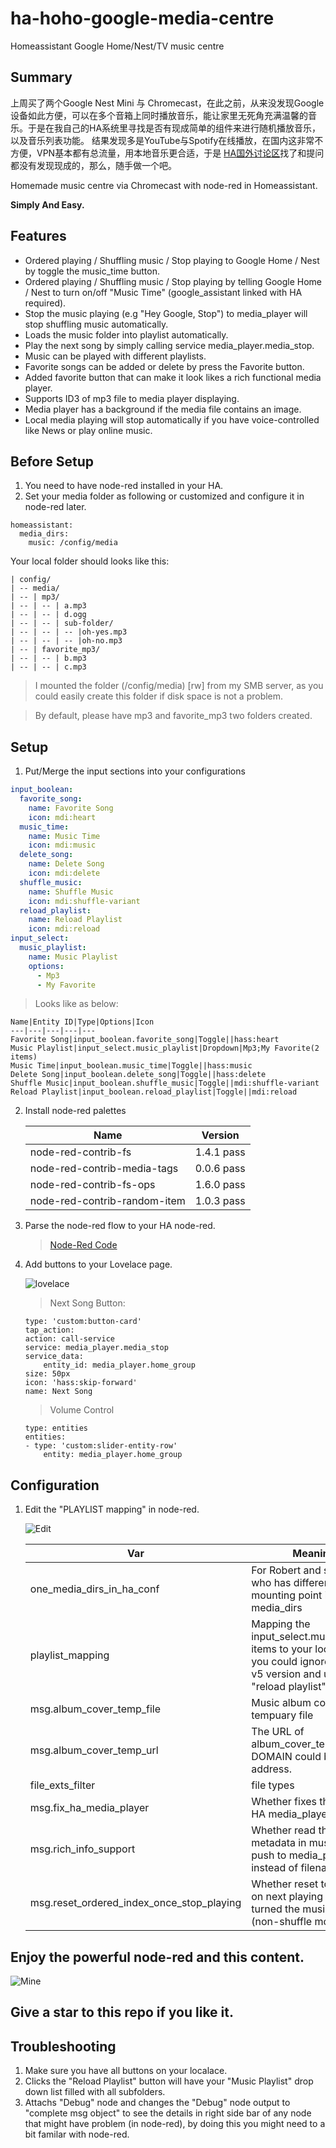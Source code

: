 # ha-hoho-google-media-centre
Homeassistant Google Home/Nest/TV music centre

## Summary
上周买了两个Google Nest Mini 与 Chromecast，在此之前，从来没发现Google设备如此方便，可以在多个音箱上同时播放音乐，能让家里无死角充满温馨的音乐。于是在我自己的HA系统里寻找是否有现成简单的组件来进行随机播放音乐，以及音乐列表功能。
结果发现多是YouTube与Spotify在线播放，在国内这非常不方便，VPN基本都有总流量，用本地音乐更合适，于是 [HA国外讨论区](https://community.home-assistant.io/t/m3u-playlists-in-media-browser/243231/31)找了和提问都没有发现现成的，那么，随手做一个吧。

Homemade music centre via Chromecast with node-red in Homeassistant.

**Simply And Easy.**

## Features

- Ordered playing / Shuffling music / Stop playing to Google Home / Nest by toggle the music_time button.
- Ordered playing / Shuffling music / Stop playing by telling Google Home / Nest to turn on/off "Music Time" (google_assistant linked with HA required).
- Stop the music playing (e.g "Hey Google, Stop") to media_player will stop shuffling music automatically.
- Loads the music folder into playlist automatically.
- Play the next song by simply calling service media_player.media_stop.
- Music can be played with different playlists.
- Favorite songs can be added or delete by press the Favorite button.
- Added favorite button that can make it look likes a rich functional media player.
- Supports ID3 of mp3 file to media player displaying.
- Media player has a background if the media file contains an image.
- Local media playing will stop automatically if you have voice-controlled like News or play online music.

## Before Setup

1. You need to have node-red installed in your HA.
2. Set your media folder as following or customized and configure it in node-red later.
```
homeassistant:
  media_dirs:
    music: /config/media
```

Your local folder should looks like this:
```
| config/
| -- media/
| -- | mp3/
| -- | -- | a.mp3
| -- | -- | d.ogg
| -- | -- | sub-folder/
| -- | -- | -- |oh-yes.mp3
| -- | -- | -- |oh-no.mp3
| -- | favorite_mp3/
| -- | -- | b.mp3
| -- | -- | c.mp3
```
> I mounted the folder (/config/media) [rw] from my SMB server, as you could easily create this folder if disk space is not a problem.

> By default, please have mp3 and favorite_mp3 two folders created.

## Setup

1. Put/Merge the input sections into your configurations

```yaml
input_boolean:
  favorite_song:
    name: Favorite Song
    icon: mdi:heart
  music_time:
    name: Music Time
    icon: mdi:music
  delete_song:
    name: Delete Song
    icon: mdi:delete
  shuffle_music:
    name: Shuffle Music
    icon: mdi:shuffle-variant
  reload_playlist:
    name: Reload Playlist
    icon: mdi:reload
input_select:
  music_playlist:
    name: Music Playlist
    options:
      - Mp3
      - My Favorite
```
> Looks like as below:

    Name|Entity ID|Type|Options|Icon
    ---|---|---|---|---
    Favorite Song|input_boolean.favorite_song|Toggle||hass:heart
    Music Playlist|input_select.music_playlist|Dropdown|Mp3;My Favorite(2 items)
    Music Time|input_boolean.music_time|Toggle||hass:music
    Delete Song|input_boolean.delete_song|Toggle||hass:delete
    Shuffle Music|input_boolean.shuffle_music|Toggle||mdi:shuffle-variant
    Reload Playlist|input_boolean.reload_playlist|Toggle||mdi:reload

2. Install node-red palettes

    Name|Version
    ---|---
    node-red-contrib-fs| 1.4.1 pass
    node-red-contrib-media-tags| 0.0.6 pass
    node-red-contrib-fs-ops| 1.6.0 pass
    node-red-contrib-random-item| 1.0.3 pass


3. Parse the node-red flow to your HA node-red.

    >[Node-Red Code](node-red_main.txt)

4. Add buttons to your Lovelace page.

    ![lovelace](images/buttons.png)

    > Next Song Button:
    ```
    type: 'custom:button-card'
    tap_action:
    action: call-service
    service: media_player.media_stop
    service_data:
        entity_id: media_player.home_group
    size: 50px
    icon: 'hass:skip-forward'
    name: Next Song
    ```

    > Volume Control
    ```
    type: entities
    entities:
    - type: 'custom:slider-entity-row'
        entity: media_player.home_group
    ```

## Configuration

1. Edit the "PLAYLIST mapping" in node-red.

    ![Edit](images/playlist_mapping.png)

    Var|Meaning
    ---|---
    one_media_dirs_in_ha_conf|For Robert and someone who has different mounting point in media_dirs
    playlist_mapping|Mapping the input_select.music_playlist items to your local folder, you could ignore this after v5 version and use the "reload playlist" button.
    msg.album_cover_temp_file|Music album cover image tempuary file
    msg.album_cover_temp_url|The URL of album_cover_temp_file, DOMAIN could be ip address.
    file_exts_filter|file types
    msg.fix_ha_media_player|Whether fixes the issue of HA media_player
    msg.rich_info_support|Whether read the metadata in music file push to media_player instead of filenames.
    msg.reset_ordered_index_once_stop_playing|Whether reset to 1st song on next playing if you turned the music off (non-shuffle mode)

## Enjoy the powerful node-red and this content.


![Mine](images/screen.png)


## Give a star to this repo if you like it.

## Troubleshooting

1. Make sure you have all buttons on your localace.
2. Clicks the "Reload Playlist" button will have your "Music Playlist" drop down list filled with all subfolders.
3. Attachs "Debug" node and changes the "Debug" node output to "complete msg object" to see the details in right side bar of any node that might have problem (in node-red), by doing this you might need to a bit familar with node-red.
